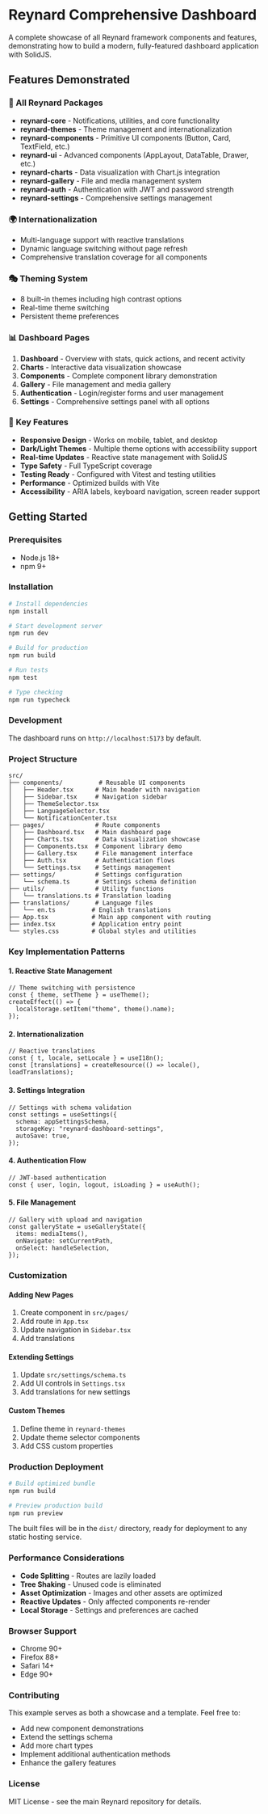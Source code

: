 # Reynard Comprehensive Dashboard

A complete showcase of all Reynard framework components and features, demonstrating how to build a modern, fully-featured dashboard application with SolidJS.

## Features Demonstrated

### 🎨 All Reynard Packages

- **reynard-core** - Notifications, utilities, and core functionality
- **reynard-themes** - Theme management and internationalization
- **reynard-components** - Primitive UI components (Button, Card, TextField, etc.)
- **reynard-ui** - Advanced components (AppLayout, DataTable, Drawer, etc.)
- **reynard-charts** - Data visualization with Chart.js integration
- **reynard-gallery** - File and media management system
- **reynard-auth** - Authentication with JWT and password strength
- **reynard-settings** - Comprehensive settings management

### 🌍 Internationalization

- Multi-language support with reactive translations
- Dynamic language switching without page refresh
- Comprehensive translation coverage for all components

### 🎭 Theming System

- 8 built-in themes including high contrast options
- Real-time theme switching
- Persistent theme preferences

### 📊 Dashboard Pages

1. **Dashboard** - Overview with stats, quick actions, and recent activity
2. **Charts** - Interactive data visualization showcase
3. **Components** - Complete component library demonstration
4. **Gallery** - File management and media gallery
5. **Authentication** - Login/register forms and user management
6. **Settings** - Comprehensive settings panel with all options

### 🎯 Key Features

- **Responsive Design** - Works on mobile, tablet, and desktop
- **Dark/Light Themes** - Multiple theme options with accessibility support
- **Real-time Updates** - Reactive state management with SolidJS
- **Type Safety** - Full TypeScript coverage
- **Testing Ready** - Configured with Vitest and testing utilities
- **Performance** - Optimized builds with Vite
- **Accessibility** - ARIA labels, keyboard navigation, screen reader support

## Getting Started

### Prerequisites

- Node.js 18+
- npm 9+

### Installation

```bash
# Install dependencies
npm install

# Start development server
npm run dev

# Build for production
npm run build

# Run tests
npm test

# Type checking
npm run typecheck
```

### Development

The dashboard runs on `http://localhost:5173` by default.

### Project Structure

```
src/
├── components/          # Reusable UI components
│   ├── Header.tsx      # Main header with navigation
│   ├── Sidebar.tsx     # Navigation sidebar
│   ├── ThemeSelector.tsx
│   ├── LanguageSelector.tsx
│   └── NotificationCenter.tsx
├── pages/              # Route components
│   ├── Dashboard.tsx   # Main dashboard page
│   ├── Charts.tsx      # Data visualization showcase
│   ├── Components.tsx  # Component library demo
│   ├── Gallery.tsx     # File management interface
│   ├── Auth.tsx        # Authentication flows
│   └── Settings.tsx    # Settings management
├── settings/           # Settings configuration
│   └── schema.ts       # Settings schema definition
├── utils/              # Utility functions
│   └── translations.ts # Translation loading
├── translations/       # Language files
│   └── en.ts          # English translations
├── App.tsx            # Main app component with routing
├── index.tsx          # Application entry point
└── styles.css         # Global styles and utilities
```

### Key Implementation Patterns

#### 1. Reactive State Management

```tsx
// Theme switching with persistence
const { theme, setTheme } = useTheme();
createEffect(() => {
  localStorage.setItem("theme", theme().name);
});
```

#### 2. Internationalization

```tsx
// Reactive translations
const { t, locale, setLocale } = useI18n();
const [translations] = createResource(() => locale(), loadTranslations);
```

#### 3. Settings Integration

```tsx
// Settings with schema validation
const settings = useSettings({
  schema: appSettingsSchema,
  storageKey: "reynard-dashboard-settings",
  autoSave: true,
});
```

#### 4. Authentication Flow

```tsx
// JWT-based authentication
const { user, login, logout, isLoading } = useAuth();
```

#### 5. File Management

```tsx
// Gallery with upload and navigation
const galleryState = useGalleryState({
  items: mediaItems(),
  onNavigate: setCurrentPath,
  onSelect: handleSelection,
});
```

### Customization

#### Adding New Pages

1. Create component in `src/pages/`
2. Add route in `App.tsx`
3. Update navigation in `Sidebar.tsx`
4. Add translations

#### Extending Settings

1. Update `src/settings/schema.ts`
2. Add UI controls in `Settings.tsx`
3. Add translations for new settings

#### Custom Themes

1. Define theme in `reynard-themes`
2. Update theme selector components
3. Add CSS custom properties

### Production Deployment

```bash
# Build optimized bundle
npm run build

# Preview production build
npm run preview
```

The built files will be in the `dist/` directory, ready for deployment to any static hosting service.

### Performance Considerations

- **Code Splitting** - Routes are lazily loaded
- **Tree Shaking** - Unused code is eliminated
- **Asset Optimization** - Images and other assets are optimized
- **Reactive Updates** - Only affected components re-render
- **Local Storage** - Settings and preferences are cached

### Browser Support

- Chrome 90+
- Firefox 88+
- Safari 14+
- Edge 90+

### Contributing

This example serves as both a showcase and a template. Feel free to:

- Add new component demonstrations
- Extend the settings schema
- Add more chart types
- Implement additional authentication methods
- Enhance the gallery features

### License

MIT License - see the main Reynard repository for details.
